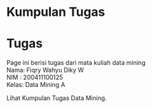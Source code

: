 # Kumpulan Tugas
# Tugas
Page ini berisi tugas dari mata kuliah data mining    
Nama: Fiqry Wahyu Diky W  
NIM : 200411100125  
Kelas: Data Mining A


Lihat Kumpulan Tugas Data Mining.  

```{tableofcontents}
```
